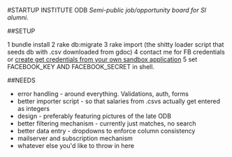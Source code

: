 #STARTUP INSTITUTE ODB
*Semi-public job/opportunity board for SI alumni.*

##SETUP

1 bundle install
2 rake db:migrate
3 rake import (the shitty loader script that seeds db with .csv downloaded from gdoc)
4 contact me for FB credentials or [create get credentials from your own sandbox application](https://developers.facebook.com/apps)
5 set FACEBOOK_KEY AND FACEBOOK_SECRET in shell.

##NEEDS

* error handling - around everything. Validations, auth, forms
* better importer script - so that salaries from .csvs actually get entered as integers
* design - preferably featuring pictures of the late ODB
* better filtering mechanism - currently just matches, no search
* better data entry - dropdowns to enforce column consistency
* mailserver and subscription mechanism
* whatever else you'd like to throw in here
